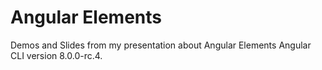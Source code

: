 # Angular Elements

Demos and Slides from my presentation about Angular Elements
Angular CLI version 8.0.0-rc.4.
